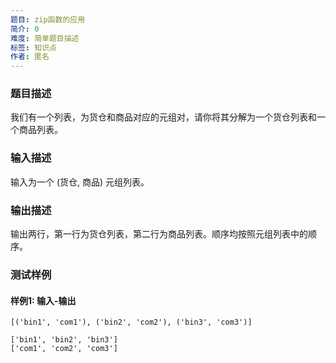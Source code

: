 ```yaml
---
题目: zip函数的应用
简介: 0
难度: 简单题目描述
标签: 知识点
作者: 匿名
---
```


### 题目描述

我们有一个列表，为货仓和商品对应的元组对，请你将其分解为一个货仓列表和一个商品列表。

### 输入描述

输入为一个 (货仓, 商品) 元组列表。

### 输出描述

输出两行，第一行为货仓列表，第二行为商品列表。顺序均按照元组列表中的顺序。

### 测试样例

#### 样例1: 输入-输出

```
[('bin1', 'com1'), ('bin2', 'com2'), ('bin3', 'com3')]
```

```
['bin1', 'bin2', 'bin3']
['com1', 'com2', 'com3']
```

